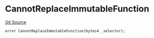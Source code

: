 # CannotReplaceImmutableFunction
[Git Source](https://github.com/thrackle-io/tron/blob/d5d71b820b889f2fefe2639a8f5979e5f09110ed/src/protocol/economic/ruleProcessor/RuleProcessorDiamondLib.sol)


```solidity
error CannotReplaceImmutableFunction(bytes4 _selector);
```

